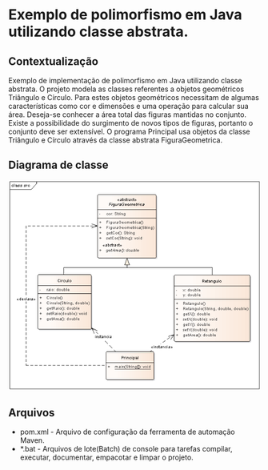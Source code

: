 # Exemplo de polimorfismo em Java utilizando classe abstrata.

## Contextualização

Exemplo de implementação de polimorfismo em Java utilizando classe abstrata.
O projeto modela as classes referentes a objetos geométricos Triângulo e Círculo.
Para estes objetos geométricos necessitam de algumas características como cor e dimensões e uma operação para calcular sua área.
Deseja-se conhecer a área total das figuras mantidas no conjunto.
Existe a possibilidade do surgimento de novos tipos de figuras, portanto o conjunto deve ser extensível.
O programa Principal usa objetos da classe Triângulo e Círculo através da classe abstrata FiguraGeometrica.

## Diagrama de classe

![Diagrama de classe](diagramadeclasse.png)

## Arquivos

- pom.xml - Arquivo de configuração da ferramenta de automação Maven.
- *.bat - Arquivos de lote(Batch) de console para tarefas compilar, executar, documentar, empacotar e limpar o projeto.